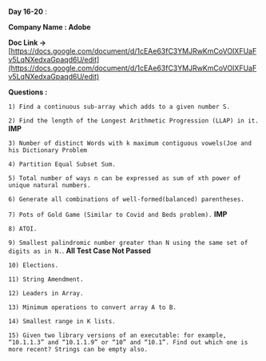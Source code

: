 **Day 16-20** :

**Company Name : Adobe**

**Doc Link ->** [https://docs.google.com/document/d/1cEAe63fC3YMJRwKmCoVOIXFUaFv5LqNXedxaGpaqd6U/edit](https://docs.google.com/document/d/1cEAe63fC3YMJRwKmCoVOIXFUaFv5LqNXedxaGpaqd6U/edit)

**Questions :**


```1) Find a continuous sub-array which adds to a given number S.``` 

```2) Find the length of the Longest Arithmetic Progression (LLAP) in it.```   **IMP**

```3) Number of distinct Words with k maximum contiguous vowels(Joe and his Dictionary Problem```

```4) Partition Equal Subset Sum.```

```5) Total number of ways n can be expressed as sum of xth power of unique natural numbers.``` 

```6) Generate all combinations of well-formed(balanced) parentheses.```

```7) Pots of Gold Game (Similar to Covid and Beds problem).```     **IMP**

```8) ATOI.```

```9) Smallest palindromic number greater than N using the same set of digits as in N.```.    **All Test Case Not Passed**

```10) Elections.```  

```11) String Amendment.```

```12) Leaders in Array.```

```13) Minimum operations to convert array A to B.```

```14) Smallest range in K lists.```

```15) Given two library versions of an executable: for example, “10.1.1.3” and “10.1.1.9” or “10” and “10.1”. Find out which one is more recent? Strings can be empty also.```

